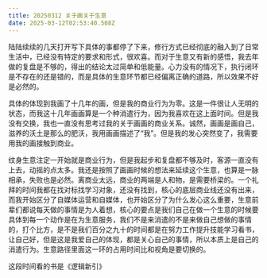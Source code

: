 ```yaml
---
title: 20250312 关于画关于生意
date: 2025-03-12T02:53:40.508Z
---
```


陆陆续续的几天打开写下具体的事都停了下来，修行方式已经彻底的融入到了日常生活中，已经没有特定的要求和形式，很欢喜。而对于生意又有新的感悟，我去年做的复盘是不够的，得出的结论太过简单和低能量。心力没有的情况下，执行闭环是不存在的还是错的，而是具体的生意环节都已经偏离正确的道路，所以效果不好是必然的。

具体的体现到我画了十几年的画，但是我的商业行为为零。这是一件很让人无明的状态，而我这十几年画画算是一个种消遣行为，因为我喜欢在这上面时间。但是我没有交换，我也一直没有思考过我的关于画画的商业关系。诚然，画画是画自己，滋养的沃土是那么的肥沃，我用画画描述了“我”。但是我的发心突然变了，我需要用我的画接触到商业。

纹身生意注定一开始就是商业行为，但是我起步和复盘都不够及时，客源一直没有上去，动摇的点太多。我还是按照了画画时候的想法来延续这个生意，也算是一脉相承，失败也是必然。离商业太远，商业的两端是人和物，是需要桥梁的。一个礼拜的时间我都在找对标找学习对象，还没有找到，核心的底层商业线还没有出来，而我开始区分了自媒体运营和自媒体，也开始区分了为什么发心这么重要，生意前辈们都说每天做的事情是为人着想，核心的要点是我们自己在做一个生意的时候要具体到每一个动作是在为生意服务，我们不是来消遣的不是来做自己想做的事情的，打个比方，是不是我们百分之九十的时间都是在努力工作提升技能学习看书，让自己好，但是这是我爱自己的体现，都是关心自己的事情，所以本质上是自己的消遣行为。生意路径里面这一环的占用时间比和视角是要切换的。

这段时间看的书是《逻辑新引》

